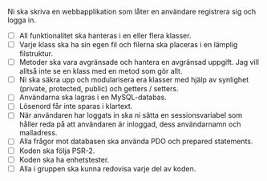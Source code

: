 Ni ska skriva en webbapplikation som låter en användare registrera sig och logga in.

- [ ] All funktionalitet ska hanteras i en eller flera klasser.
- [ ] Varje klass ska ha sin egen fil och filerna ska placeras i en lämplig filstruktur.
- [ ] Metoder ska vara avgränsade och hantera en avgränsad uppgift. Jag vill alltså inte se en klass med en metod som gör allt.
- [ ] Ni ska säkra upp och modularisera era klasser med hjälp av synlighet (private, protected, public) och getters / setters.
- [ ] Användarna ska lagras i en MySQL-databas.
- [ ] Lösenord får inte sparas i klartext.
- [ ] När användaren har loggats in ska ni sätta en sessionsvariabel som håller reda på att användaren är inloggad, dess användarnamn och mailadress.
- [ ] Alla frågor mot databasen ska använda PDO och prepared statements.
- [ ] Koden ska följa PSR-2.
- [ ] Koden ska ha enhetstester.
- [ ] Alla i gruppen ska kunna redovisa varje del av koden.